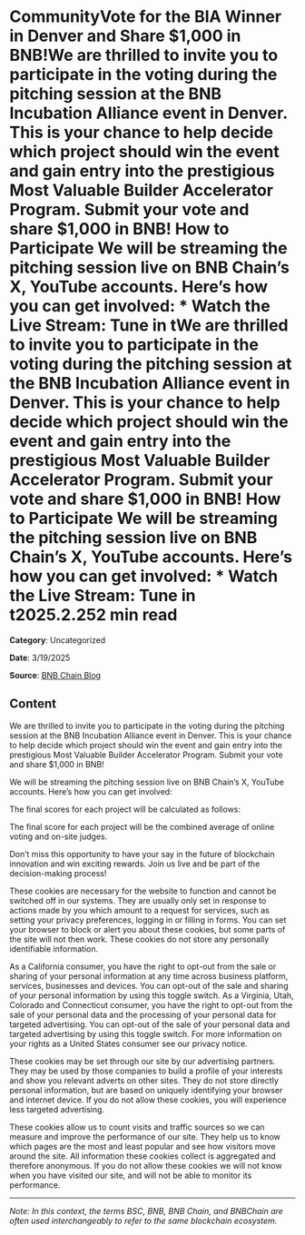 # CommunityVote for the BIA Winner in Denver and Share $1,000 in BNB!We are thrilled to invite you to participate in the voting during the pitching session at the BNB Incubation Alliance event in Denver. This is your chance to help decide which project should win the event and gain entry into the prestigious Most Valuable Builder Accelerator Program. Submit your vote and share $1,000 in BNB! How to Participate We will be streaming the pitching session live on BNB Chain’s X, YouTube accounts. Here’s how you can get involved: * Watch the Live Stream: Tune in tWe are thrilled to invite you to participate in the voting during the pitching session at the BNB Incubation Alliance event in Denver. This is your chance to help decide which project should win the event and gain entry into the prestigious Most Valuable Builder Accelerator Program. Submit your vote and share $1,000 in BNB! How to Participate We will be streaming the pitching session live on BNB Chain’s X, YouTube accounts. Here’s how you can get involved: * Watch the Live Stream: Tune in t2025.2.252 min read

**Category**: Uncategorized

**Date**: 3/19/2025

**Source**: [BNB Chain Blog](https://www.bnbchain.org/en/blog/vote-for-the-bia-winner-in-denver-and-share-1-000-in-bnb)

## Content

We are thrilled to invite you to participate in the voting during the pitching session at the BNB Incubation Alliance event in Denver. This is your chance to help decide which project should win the event and gain entry into the prestigious Most Valuable Builder Accelerator Program. Submit your vote and share $1,000 in BNB!

We will be streaming the pitching session live on BNB Chain’s X, YouTube accounts. Here’s how you can get involved:

The final scores for each project will be calculated as follows:

The final score for each project will be the combined average of online voting and on-site judges.

Don’t miss this opportunity to have your say in the future of blockchain innovation and win exciting rewards. Join us live and be part of the decision-making process!

These cookies are necessary for the website to function and cannot be switched off in our systems. They are usually only set in response to actions made by you which amount to a request for services, such as setting your privacy preferences, logging in or filling in forms. You can set your browser to block or alert you about these cookies, but some parts of the site will not then work. These cookies do not store any personally identifiable information.

As a California consumer, you have the right to opt-out from the sale or sharing of your personal information at any time across business platform, services, businesses and devices. You can opt-out of the sale and sharing of your personal information by using this toggle switch. As a Virginia, Utah, Colorado and Connecticut consumer, you have the right to opt-out from the sale of your personal data and the processing of your personal data for targeted advertising. You can opt-out of the sale of your personal data and targeted advertising by using this toggle switch. For more information on your rights as a United States consumer see our privacy notice.

These cookies may be set through our site by our advertising partners. They may be used by those companies to build a profile of your interests and show you relevant adverts on other sites. They do not store directly personal information, but are based on uniquely identifying your browser and internet device. If you do not allow these cookies, you will experience less targeted advertising.

These cookies allow us to count visits and traffic sources so we can measure and improve the performance of our site. They help us to know which pages are the most and least popular and see how visitors move around the site. All information these cookies collect is aggregated and therefore anonymous. If you do not allow these cookies we will not know when you have visited our site, and will not be able to monitor its performance.



---

*Note: In this context, the terms BSC, BNB, BNB Chain, and BNBChain are often used interchangeably to refer to the same blockchain ecosystem.*
